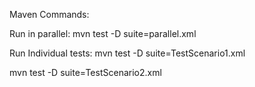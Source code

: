 Maven Commands:

Run in parallel:
mvn test -D suite=parallel.xml

Run Individual tests:
mvn test -D suite=TestScenario1.xml

mvn test -D suite=TestScenario2.xml

